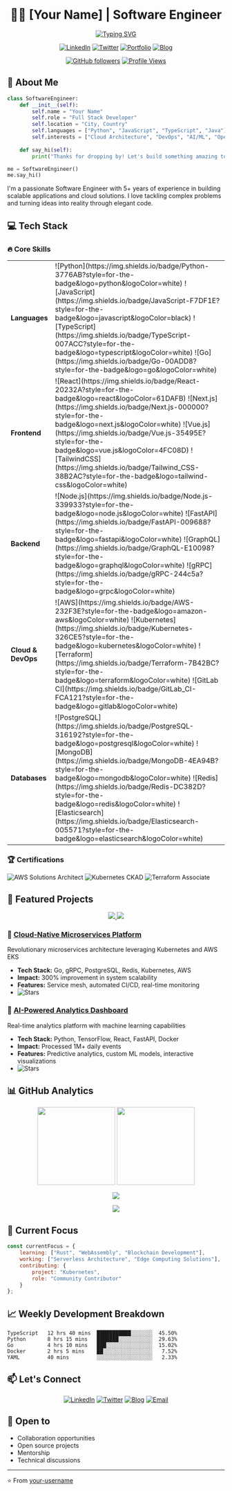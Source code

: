<div align="center">

# 👨‍💻 [Your Name] | Software Engineer

[![Typing SVG](https://readme-typing-svg.herokuapp.com?font=Fira+Code&pause=1000&width=435&lines=Full+Stack+Developer;Cloud+Architecture+Enthusiast;Open+Source+Contributor;Always+Learning+New+Technologies)](https://git.io/typing-svg)

[![LinkedIn](https://img.shields.io/badge/LinkedIn-0077B5?style=for-the-badge&logo=linkedin&logoColor=white)](your-linkedin-url)
[![Twitter](https://img.shields.io/badge/Twitter-1DA1F2?style=for-the-badge&logo=twitter&logoColor=white)](your-twitter-url)
[![Portfolio](https://img.shields.io/badge/Portfolio-255E63?style=for-the-badge&logo=About.me&logoColor=white)](your-portfolio-url)
[![Blog](https://img.shields.io/badge/Blog-FFA500?style=for-the-badge&logo=rss&logoColor=white)](your-blog-url)

[![GitHub followers](https://img.shields.io/github/followers/your-username?style=social)](https://github.com/your-username)
[![Profile Views](https://komarev.com/ghpvc/?username=your-username&color=brightgreen)](https://github.com/your-username)

</div>

## 🚀 About Me
```python
class SoftwareEngineer:
    def __init__(self):
        self.name = "Your Name"
        self.role = "Full Stack Developer"
        self.location = "City, Country"
        self.languages = ["Python", "JavaScript", "TypeScript", "Java"]
        self.interests = ["Cloud Architecture", "DevOps", "AI/ML", "Open Source"]
        
    def say_hi(self):
        print("Thanks for dropping by! Let's build something amazing together!")

me = SoftwareEngineer()
me.say_hi()
```

I'm a passionate Software Engineer with 5+ years of experience in building scalable applications and cloud solutions. I love tackling complex problems and turning ideas into reality through elegant code.

## 💻 Tech Stack
### 🔥 Core Skills

<table>
  <tr>
    <td><strong>Languages</strong></td>
    <td>
      ![Python](https://img.shields.io/badge/Python-3776AB?style=for-the-badge&logo=python&logoColor=white)
      ![JavaScript](https://img.shields.io/badge/JavaScript-F7DF1E?style=for-the-badge&logo=javascript&logoColor=black)
      ![TypeScript](https://img.shields.io/badge/TypeScript-007ACC?style=for-the-badge&logo=typescript&logoColor=white)
      ![Go](https://img.shields.io/badge/Go-00ADD8?style=for-the-badge&logo=go&logoColor=white)
    </td>
  </tr>
  <tr>
    <td><strong>Frontend</strong></td>
    <td>
      ![React](https://img.shields.io/badge/React-20232A?style=for-the-badge&logo=react&logoColor=61DAFB)
      ![Next.js](https://img.shields.io/badge/Next.js-000000?style=for-the-badge&logo=next.js&logoColor=white)
      ![Vue.js](https://img.shields.io/badge/Vue.js-35495E?style=for-the-badge&logo=vue.js&logoColor=4FC08D)
      ![TailwindCSS](https://img.shields.io/badge/Tailwind_CSS-38B2AC?style=for-the-badge&logo=tailwind-css&logoColor=white)
    </td>
  </tr>
  <tr>
    <td><strong>Backend</strong></td>
    <td>
      ![Node.js](https://img.shields.io/badge/Node.js-339933?style=for-the-badge&logo=node.js&logoColor=white)
      ![FastAPI](https://img.shields.io/badge/FastAPI-009688?style=for-the-badge&logo=fastapi&logoColor=white)
      ![GraphQL](https://img.shields.io/badge/GraphQL-E10098?style=for-the-badge&logo=graphql&logoColor=white)
      ![gRPC](https://img.shields.io/badge/gRPC-244c5a?style=for-the-badge&logo=grpc&logoColor=white)
    </td>
  </tr>
  <tr>
    <td><strong>Cloud & DevOps</strong></td>
    <td>
      ![AWS](https://img.shields.io/badge/AWS-232F3E?style=for-the-badge&logo=amazon-aws&logoColor=white)
      ![Kubernetes](https://img.shields.io/badge/Kubernetes-326CE5?style=for-the-badge&logo=kubernetes&logoColor=white)
      ![Terraform](https://img.shields.io/badge/Terraform-7B42BC?style=for-the-badge&logo=terraform&logoColor=white)
      ![GitLab CI](https://img.shields.io/badge/GitLab_CI-FCA121?style=for-the-badge&logo=gitlab&logoColor=white)
    </td>
  </tr>
  <tr>
    <td><strong>Databases</strong></td>
    <td>
      ![PostgreSQL](https://img.shields.io/badge/PostgreSQL-316192?style=for-the-badge&logo=postgresql&logoColor=white)
      ![MongoDB](https://img.shields.io/badge/MongoDB-4EA94B?style=for-the-badge&logo=mongodb&logoColor=white)
      ![Redis](https://img.shields.io/badge/Redis-DC382D?style=for-the-badge&logo=redis&logoColor=white)
      ![Elasticsearch](https://img.shields.io/badge/Elasticsearch-005571?style=for-the-badge&logo=elasticsearch&logoColor=white)
    </td>
  </tr>
</table>

### 🏆 Certifications
![AWS Solutions Architect](https://img.shields.io/badge/AWS_Solutions_Architect_Associate-232F3E?style=for-the-badge&logo=amazon-aws&logoColor=white)
![Kubernetes CKAD](https://img.shields.io/badge/CKAD-326CE5?style=for-the-badge&logo=kubernetes&logoColor=white)
![Terraform Associate](https://img.shields.io/badge/Terraform_Associate-7B42BC?style=for-the-badge&logo=terraform&logoColor=white)

## 🎯 Featured Projects

<div align="center">
<a href="project-link-1">
  <img src="https://github-readme-stats.vercel.app/api/pin/?username=your-username&repo=project-1&theme=tokyonight" />
</a>
<a href="project-link-2">
  <img src="https://github-readme-stats.vercel.app/api/pin/?username=your-username&repo=project-2&theme=tokyonight" />
</a>
</div>

### 🚀 [Cloud-Native Microservices Platform](project-link)
Revolutionary microservices architecture leveraging Kubernetes and AWS EKS
- **Tech Stack:** Go, gRPC, PostgreSQL, Redis, Kubernetes, AWS
- **Impact:** 300% improvement in system scalability
- **Features:** Service mesh, automated CI/CD, real-time monitoring
- ![Stars](https://img.shields.io/github/stars/your-username/project-1?style=social)

### 🤖 [AI-Powered Analytics Dashboard](project-link)
Real-time analytics platform with machine learning capabilities
- **Tech Stack:** Python, TensorFlow, React, FastAPI, Docker
- **Impact:** Processed 1M+ daily events
- **Features:** Predictive analytics, custom ML models, interactive visualizations
- ![Stars](https://img.shields.io/github/stars/your-username/project-2?style=social)

## 📊 GitHub Analytics

<p align="center">
  <img height="180em" src="https://github-readme-stats.vercel.app/api?username=your-username&show_icons=true&theme=tokyonight"/>
  <img height="180em" src="https://github-readme-stats.vercel.app/api/top-langs/?username=your-username&layout=compact&theme=tokyonight"/>
</p>

<p align="center">
  <img src="https://github-profile-trophy.vercel.app/?username=your-username&theme=tokyonight&column=7&no-frame=true"/>
</p>

<p align="center">
  <img src="https://github-readme-streak-stats.herokuapp.com/?user=your-username&theme=tokyonight"/>
</p>

## 🎯 Current Focus
```javascript
const currentFocus = {
    learning: ["Rust", "WebAssembly", "Blockchain Development"],
    working: ["Serverless Architecture", "Edge Computing Solutions"],
    contributing: {
        project: "Kubernetes",
        role: "Community Contributor"
    }
};
```

## 📈 Weekly Development Breakdown
<!--START_SECTION:waka-->
```text
TypeScript   12 hrs 40 mins  ███████████░░░░░░░  45.50%
Python       8 hrs 15 mins   ███████░░░░░░░░░░░  29.63%
Go           4 hrs 10 mins   ███░░░░░░░░░░░░░░░  15.02%
Docker       2 hrs 5 mins    ██░░░░░░░░░░░░░░░░   7.52%
YAML         40 mins         ░░░░░░░░░░░░░░░░░░   2.33%
```
<!--END_SECTION:waka-->

## 📫 Let's Connect

<div align="center">
  
[![LinkedIn](https://img.shields.io/badge/LinkedIn-0077B5?style=for-the-badge&logo=linkedin&logoColor=white)](your-linkedin-url)
[![Twitter](https://img.shields.io/badge/Twitter-1DA1F2?style=for-the-badge&logo=twitter&logoColor=white)](your-twitter-url)
[![Blog](https://img.shields.io/badge/Blog-FFA500?style=for-the-badge&logo=rss&logoColor=white)](your-blog-url)
[![Email](https://img.shields.io/badge/Email-D14836?style=for-the-badge&logo=gmail&logoColor=white)](mailto:your.email@example.com)
  
</div>

## 🤝 Open to
- Collaboration opportunities
- Open source projects
- Mentorship
- Technical discussions

---

⭐️ From [your-username](https://github.com/your-username)
